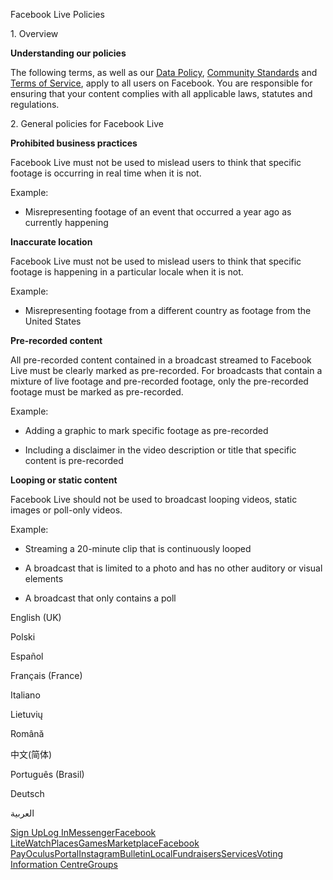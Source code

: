 Facebook Live Policies

1\. Overview

**Understanding our policies**

The following terms, as well as our [Data Policy](https://www.facebook.com/about/privacy/), [Community Standards](https://www.facebook.com/communitystandards/) and [Terms of Service](https://www.facebook.com/legal/terms), apply to all users on Facebook. You are responsible for ensuring that your content complies with all applicable laws, statutes and regulations.

2\. General policies for Facebook Live

**Prohibited business practices**

Facebook Live must not be used to mislead users to think that specific footage is occurring in real time when it is not.

Example:

*   Misrepresenting footage of an event that occurred a year ago as currently happening

**Inaccurate location**

Facebook Live must not be used to mislead users to think that specific footage is happening in a particular locale when it is not.

Example:

*   Misrepresenting footage from a different country as footage from the United States

**Pre-recorded content**

All pre-recorded content contained in a broadcast streamed to Facebook Live must be clearly marked as pre-recorded. For broadcasts that contain a mixture of live footage and pre-recorded footage, only the pre-recorded footage must be marked as pre-recorded.

Example:

*   Adding a graphic to mark specific footage as pre-recorded

*   Including a disclaimer in the video description or title that specific content is pre-recorded

**Looping or static content**

Facebook Live should not be used to broadcast looping videos, static images or poll-only videos.

Example:

*   Streaming a 20-minute clip that is continuously looped

*   A broadcast that is limited to a photo and has no other auditory or visual elements

*   A broadcast that only contains a poll

English (UK)

Polski

Español

Français (France)

Italiano

Lietuvių

Română

中文(简体)

Português (Brasil)

Deutsch

العربية

[Sign Up](https://www.facebook.com/reg/)[Log In](https://www.facebook.com/login/)[Messenger](https://l.facebook.com/l.php?u=https%3A%2F%2Fmessenger.com%2F&h=AT368B6eWI_Jv7xOquj7R3-wB5eKYgi47uYxPUEKW3h2x_gMVitJtVuXCMpRHcIWqel7P1ADPrHM8YQvw5zqnbbMKUsGGyox8QxO67qK9G__67aEv6O3Hscx_1rrQSAB1hFtbLOWwLKVuXRSfNROznCCWisbpnJ9mWFpSw)[Facebook Lite](https://www.facebook.com/lite/)[Watch](https://en-gb.facebook.com/watch/)[Places](https://www.facebook.com/places/)[Games](https://www.facebook.com/games/)[Marketplace](https://www.facebook.com/marketplace/)[Facebook Pay](https://pay.facebook.com/)[Oculus](https://l.facebook.com/l.php?u=https%3A%2F%2Fwww.oculus.com%2F&h=AT368B6eWI_Jv7xOquj7R3-wB5eKYgi47uYxPUEKW3h2x_gMVitJtVuXCMpRHcIWqel7P1ADPrHM8YQvw5zqnbbMKUsGGyox8QxO67qK9G__67aEv6O3Hscx_1rrQSAB1hFtbLOWwLKVuXRSfNROznCCWisbpnJ9mWFpSw)[Portal](https://portal.facebook.com/)[Instagram](https://l.facebook.com/l.php?u=https%3A%2F%2Fwww.instagram.com%2F&h=AT368B6eWI_Jv7xOquj7R3-wB5eKYgi47uYxPUEKW3h2x_gMVitJtVuXCMpRHcIWqel7P1ADPrHM8YQvw5zqnbbMKUsGGyox8QxO67qK9G__67aEv6O3Hscx_1rrQSAB1hFtbLOWwLKVuXRSfNROznCCWisbpnJ9mWFpSw)[Bulletin](https://www.bulletin.com/)[Local](https://www.facebook.com/local/lists/245019872666104/)[Fundraisers](https://www.facebook.com/fundraisers/)[Services](https://www.facebook.com/biz/directory/)[Voting Information Centre](https://www.facebook.com/votinginformationcenter/?entry_point=c2l0ZQ%3D%3D)[Groups](https://www.facebook.com/groups/explore/)
